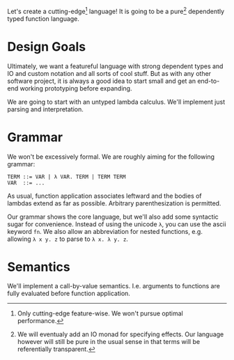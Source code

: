 Let's create a cutting-edge[^ce] language! It is going to be a pure[^pure] dependently typed function language.

[^ce]: Only cutting-edge feature-wise. We won't pursue optimal performance.

[^pure]: We will eventualy add an IO monad for specifying effects. Our language however will still be pure in the usual sense in that terms will be referentially transparent.

# Design Goals

Ultimately, we want a featureful language with strong dependent types and IO and custom notation and all sorts of cool stuff. But as with any other software project, it is always a good idea to start small and get an end-to-end working prototyping before expanding.

We are going to start with an untyped lambda calculus. We'll implement just parsing and interpretation.

# Grammar

We won't be excessively formal. We are roughly aiming for the following grammar:

```
TERM ::= VAR | λ VAR. TERM | TERM TERM
VAR  ::= ...
```

As usual, function application associates leftward and the bodies of lambdas extend as far as possible. Arbitrary parenthesization is permitted.

Our grammar shows the core language, but we'll also add some syntactic sugar for convenience. Instead of using the unicode `λ`, you can use the ascii keyword `fn`. We also allow an abbreviation for nested functions, e.g. allowing `λ x y. z` to parse to `λ x. λ y. z`.

# Semantics

We'll implement a call-by-value semantics. I.e. arguments to functions are fully evaluated before function application.